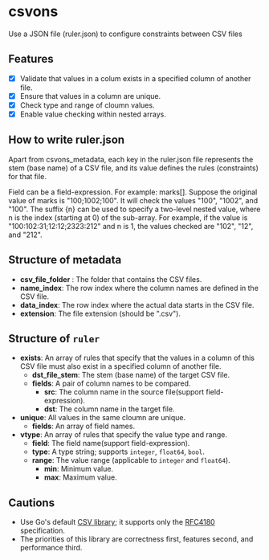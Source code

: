 # csvons

Use a JSON file (ruler.json) to configure constraints between CSV files

## Features

- [x] Validate that values in a colum exists in a specified column of another file.
- [x] Ensure that values in a column are unique.
- [x] Check type and range of cloumn values.
- [x] Enable value checking within nested arrays.

## How to write ruler.json

Apart from csvons_metadata, each key in the ruler.json file represents the stem (base name) of a CSV file, and its value defines the rules (constraints) for that file.

Field can be a field-expression. For example: marks[]. Suppose the original value of marks is "100;1002;100". It will check the values "100", "1002", and "100". The suffix {n} can be used to specify a two-level nested value, where n is the index (starting at 0) of the sub-array. For example, if the value is "100:102:31;12:12;2323:212" and n is 1, the values checked are "102", "12", and "212".

## Structure of metadata

- **csv_file_folder** : The folder that contains the CSV files.
- **name_index**: The row index where the column names are defined in the CSV file.
- **data_index**: The row index where the actual data starts in the CSV file.
- **extension**: The file extension (should be ".csv").

## Structure of `ruler`

- **exists**: An array of rules that specify that the values in a column of this CSV file must also exist in a specified column of another file.
  - **dst_file_stem**: The stem (base name) of the target CSV file.
  - **fields**: A pair of column names to be compared.
    - **src**: The column name in the source file(support field-expression).
    - **dst**: The column name in the target file.
- **unique**: All values in the same cloumn are unique.
  - **fields**: An array of field names.
- **vtype**: An array of rules that specify the value type and range.
  - **field**: The field name(support field-expression).
  - **type**: A type string; supports `integer`, `float64`, `bool`.
  - **range**: The value range (applicable to `integer` and `float64`).
    - **min**: Minimum value.
    - **max**: Maximum value.

## Cautions

- Use Go's default [CSV library](https://pkg.go.dev/encoding/csv#pkg-overview); it supports only the [RFC4180](https://www.rfc-editor.org/rfc/rfc4180.html) specification.
- The priorities of this library are correctness first, features second, and performance third.
